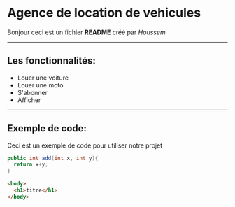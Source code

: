 # Agence de location de vehicules
Bonjour ceci est un fichier **README** créé par *Houssem*
___
## Les fonctionnalités:
+ Louer une voiture
+ Louer une moto
+ S'abonner
+ Afficher 
___
## Exemple de code:
Ceci est un exemple de code pour utiliser notre projet
```java
public int add(int x, int y){
  return x+y;
}
```
```html
<body>
  <h1>titre</h1>
</body>
```

